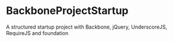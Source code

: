 BackboneProjectStartup
======================

A structured startup project with Backbone, jQuery, UnderscoreJS, RequireJS and foundation